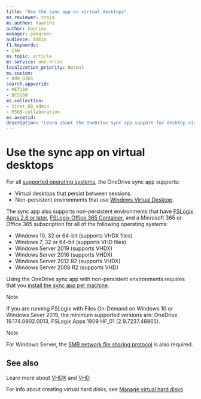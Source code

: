 ```yaml
---
title: "Use the sync app on virtual desktops"
ms.reviewer: sraja
ms.author: kaarins
author: kaarins
manager: pamgreen
audience: Admin
f1.keywords:
- CSH
ms.topic: article
ms.service: one-drive
localization_priority: Normal
ms.custom: 
- Adm_O365
search.appverid:
- MET150
- BCS160
ms.collection: 
- Strat_OD_admin
- M365-collaboration
ms.assetid: 
description: "Learn about the OneDrive sync app support for desktop virtualization."
---
```


# Use the sync app on virtual desktops

For all [supported operating systems](https://support.office.com/article/cc0cb2b8-f446-445c-9b52-d3c2627d681e), the OneDrive sync app supports:

- Virtual desktops that persist between sessions. 
- Non-persistent environments that use [Windows Virtual Desktop](https://www.microsoft.com/microsoft-365/modern-desktop/enterprise/windows-virtual-desktop).

The sync app also supports non-persistent environments that have [FSLogix Apps 2.8 or later](https://fslogix.com/products/fslogix-apps), [FSLogix Office 365 Container](https://fslogix.com/products/office-365-container), and a Microsoft 365 or Office 365 subscription for all of the following operating systems:

- Windows 10, 32 or 64-bit (supports VHDX files) 
- Windows 7, 32 or 64-bit (supports VHD files) 
- Windows Server 2019 (supports VHDX)
- Windows Server 2016 (supports VHDX)
- Windows Server 2012 R2 (supports VHDX)
- Windows Server 2008 R2 (supports VHD)

 Using the OneDrive sync app with non-persistent environments requires that you [install the sync app per machine](https://docs.microsoft.com/onedrive/per-machine-installation).

> [!NOTE]
> If you are running FSLogix with Files On-Demand on Windows 10 or Windows Sever 2019, the minimum supported versions are: OneDrive 19.174.0902.0013, FSLogix Apps 1909 HF_01 (2.9.7237.48865).

> [!NOTE]
> For Windows Server, the [SMB network file sharing protocol](/windows-server/storage/file-server/file-server-smb-overview) is also required.

## See also

Learn more about [VHDX](/openspecs/windows_protocols/ms-vhdx/83f6b700-6216-40f0-aa99-9fcb421206e2) and [VHD](/windows/desktop/vstor/about-vhd)

For info about creating virtual hard disks, see [Manage virtual hard disks](/windows-server/storage/disk-management/manage-virtual-hard-disks)
